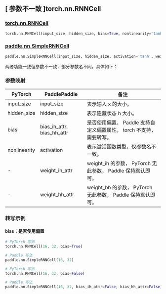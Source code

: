 ## [ 参数不一致 ]torch.nn.RNNCell
### [torch.nn.RNNCell](https://pytorch.org/docs/stable/generated/torch.nn.RNNCell.html#torch.nn.RNNCell)
```python
torch.nn.RNNCell(input_size, hidden_size, bias=True, nonlinearity='tanh', device=None, dtype=None)
```

### [paddle.nn.SimpleRNNCell](https://www.paddlepaddle.org.cn/documentation/docs/zh/develop/api/paddle/nn/SimpleRNNCell_cn.html#simplernncell)
```python
paddle.nn.SimpleRNNCell(input_size, hidden_size, activation='tanh', weight_ih_attr=None, weight_hh_attr=None, bias_ih_attr=None, bias_hh_attr=None, name=None)
```

两者功能一致但参数不一致，部分参数名不同，具体如下：
### 参数映射
| PyTorch       | PaddlePaddle | 备注                                                   |
| ------------- | ------------ | ------------------------------------------------------ |
| input_size          | input_size            | 表示输入 x 的大小。  |
| hidden_size          | hidden_size            | 表示隐藏状态 h 大小。  |
| bias          | bias_ih_attr, bias_hh_attr  | 是否使用偏置， Paddle 支持自定义偏置属性， torch 不支持，需要转写。   |
| nonlinearity          | activation            | 表示激活函数类型，仅参数名不一致。  |
| -             |weight_ih_attr| weight_ih 的参数， PyTorch 无此参数， Paddle 保持默认即可。  |
| -             |weight_hh_attr| weight_hh 的参数，  PyTorch 无此参数， Paddle 保持默认即可。  |

### 转写示例
#### bias：是否使用偏置
```python
# PyTorch 写法
torch.nn.RNNCell(16, 32, bias=True)

# Paddle 写法
paddle.nn.SimpleRNNCell(16, 32)
```
```python
# PyTorch 写法
torch.nn.RNNCell(16, 32, bias=False)

# Paddle 写法
paddle.nn.SimpleRNNCell(16, 32, bias_ih_attr=False, bias_hh_attr=False)
```
